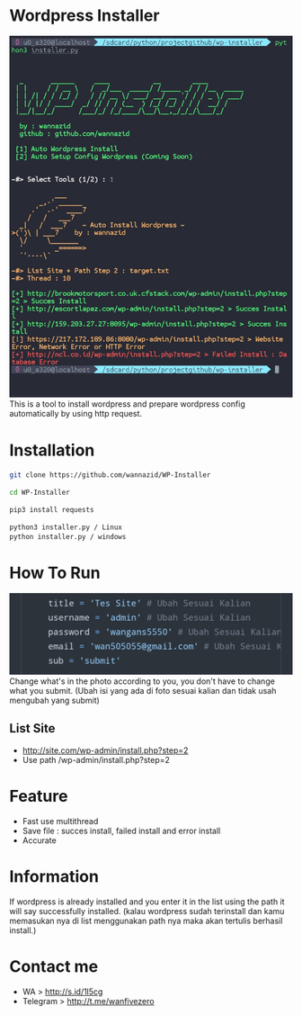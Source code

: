 # Wordpress Installer
![alt text](https://github.com/wannazid/WP-Installer/blob/master/IMG_20221015_070641.jpg)
This is a tool to install wordpress and prepare wordpress config automatically by using http request.

# Installation
```bash
git clone https://github.com/wannazid/WP-Installer
```
```bash
cd WP-Installer
```
```bash
pip3 install requests
```
```bash
python3 installer.py / Linux
python installer.py / windows
```
# How To Run
![alt text](https://github.com/wannazid/WP-Installer/blob/master/IMG_20221015_133340.jpg)
Change what's in the photo according to you, you don't have to change what you submit.
(Ubah isi yang ada di foto sesuai kalian dan tidak usah mengubah yang submit)
## List Site
- http://site.com/wp-admin/install.php?step=2
- Use path /wp-admin/install.php?step=2

# Feature
- Fast use multithread
- Save file : succes install, failed install and error install
- Accurate

# Information
If wordpress is already installed and you enter it in the list using the path it will say successfully installed.
(kalau wordpress sudah terinstall dan kamu memasukan nya di list menggunakan path nya maka akan tertulis berhasil install.)

# Contact me
- WA > http://s.id/1l5cg
- Telegram > http://t.me/wanfivezero
